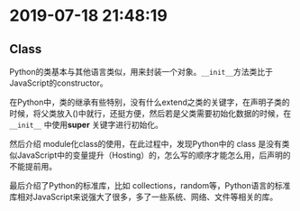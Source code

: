 # 2019-07-18 21:48:19



## Class



Python的类基本与其他语言类似，用来封装一个对象。`__init__`方法类比于JavaScript的constructor。



在Python中，类的继承有些特别，没有什么extend之类的关键字，在声明子类的时候，将父类放入()中就行，还挺方便，然后若是父类需要初始化数据的时候，在 `__init__` 中使用**super** 关键字进行初始化。



然后介绍 module化class的使用，在此过程中，发现Python中的 class 是没有类似JavaScript中的变量提升（Hosting）的，怎么写的顺序才能怎么用，后声明的不能提前用。



最后介绍了Python的标准库，比如 collections，random等，Python语言的标准库相对JavaScript来说强大了很多，多了一些系统、网络、文件等相关的库。